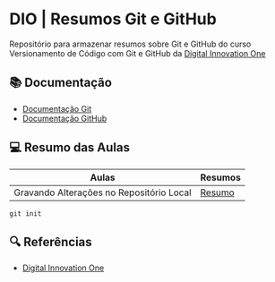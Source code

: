 
# DIO | Resumos Git e GitHub

Repositório para armazenar resumos sobre Git e GitHub do curso Versionamento de Código com Git e GitHub da [Digital Innovation One](https://www.dio.me/)

## 📚 Documentação 

- [Documentação Git](https://git-scm.com/doc)
- [Documentação GitHub](https://docs.github.com/)

## 💻 Resumo das Aulas

| Aulas | Resumos | 
|------ |---------|
| Gravando Alterações no Repositório Local | [Resumo]() |

```git init```


## 🔍 Referências
- [Digital Innovation One]()
